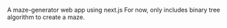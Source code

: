 A maze-generator web app using next.js
For now, only includes binary tree algorithm to create a maze.
